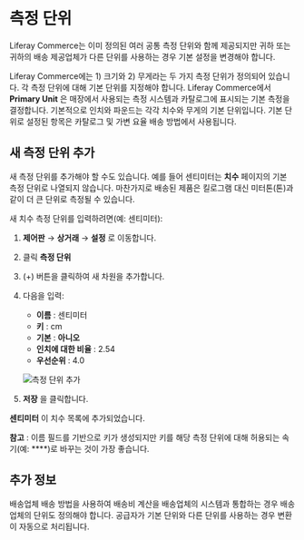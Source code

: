 # 측정 단위

Liferay Commerce는 이미 정의된 여러 공통 측정 단위와 함께 제공되지만 귀하 또는 귀하의 배송 제공업체가 다른 단위를 사용하는 경우 기본 설정을 변경해야 합니다.

Liferay Commerce에는 1) 크기와 2) 무게라는 두 가지 측정 단위가 정의되어 있습니다. 각 측정 단위에 대해 기본 단위를 지정해야 합니다. Liferay Commerce에서 **Primary Unit** 은 매장에서 사용되는 측정 시스템과 카탈로그에 표시되는 기본 측정을 결정합니다. 기본적으로 인치와 파운드는 각각 치수와 무게의 기본 단위입니다. 기본 단위로 설정된 항목은 카탈로그 및 가변 요율 배송 방법에서 사용됩니다.

## 새 측정 단위 추가

새 측정 단위를 추가해야 할 수도 있습니다. 예를 들어 센티미터는 **치수** 페이지의 기본 측정 단위로 나열되지 않습니다. 마찬가지로 배송된 제품은 킬로그램 대신 미터톤(톤)과 같이 더 큰 단위로 측정될 수 있습니다.

새 치수 측정 단위를 입력하려면(예: 센티미터):

1. **제어판** → **상거래** → **설정** 로 이동합니다.
1. 클릭 **측정 단위**
1. (+) 버튼을 클릭하여 새 차원을 추가합니다.
1. 다음을 입력:
    * **이름** : 센티미터
    * **키** : cm
    * **기본** : **아니오**
    * **인치에 대한 비율** : 2.54
    * **우선순위** : 4.0

    ![측정 단위 추가](./measurement-units/images/01.png)

1. **저장** 을 클릭합니다.

**센티미터** 이 치수 목록에 추가되었습니다.

**참고** : 이름 필드를 기반으로 키가 생성되지만 키를 해당 측정 단위에 대해 허용되는 속기(예: ****)로 바꾸는 것이 가장 좋습니다.

## 추가 정보

배송업체 배송 방법을 사용하여 배송비 계산을 배송업체의 시스템과 통합하는 경우 배송업체의 단위도 정의해야 합니다. 공급자가 기본 단위와 다른 단위를 사용하는 경우 변환이 자동으로 처리됩니다.
